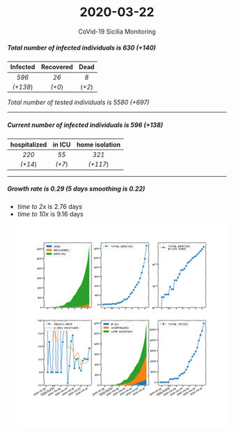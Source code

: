 <div align='center'>

# 2020-03-22
CoVid-19 Sicilia Monitoring
</div>

##### Total number of infected individuals is 630 (+140)
Infected | Recovered | Dead
:---: | :---: | :---:
*596* | *26* | *8*
*(+138*) | *(+0*) | (*+2*)

*Total number of tested individuals is 5580 (+697)*
***
##### Current number of infected individuals is 596 (+138)
hospitalized | in ICU | home isolation
:---: | :---: | :---:
*220* |*55* |*321*
*(+14*) |*(+7*) |*(+117*)
***
##### Growth rate is 0.29 (5 days smoothing is 0.22)
- *time to 2x* is 2.76 days
- *time to 10x* is 9.16 days
![stats][stats]

[stats]: stats_Sicilia.png
